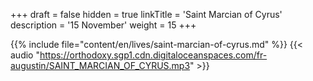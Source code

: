 +++
draft = false
hidden = true
linkTitle = 'Saint Marcian of Cyrus'
description = '15 November'
weight = 15
+++

{{% include file="content/en/lives/saint-marcian-of-cyrus.md" %}}
{{< audio "https://orthodoxy.sgp1.cdn.digitaloceanspaces.com/fr-augustin/SAINT_MARCIAN_OF_CYRUS.mp3" >}}
